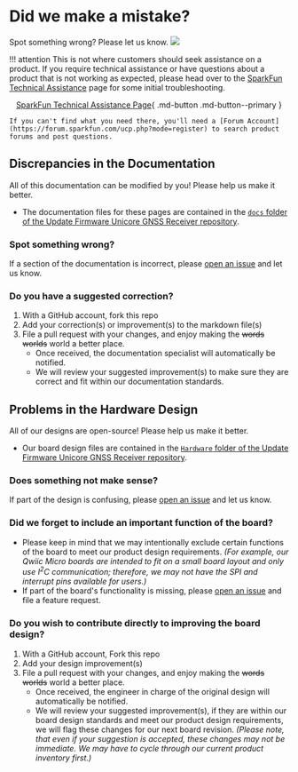 # Did we make a mistake?

Spot something wrong? Please let us know. <a href="https://github.com/sparkfun/Update_Firmware_Unicore_GNSS_Receiver/issues" alt="Issues"><img src="https://img.shields.io/github/issues/sparkfun/Update_Firmware_Unicore_GNSS_Receiver.svg" /></a>

!!! attention
    This is not where customers should seek assistance on a product. If you require technical assistance or have questions about a product that is not working as expected, please head over to the [SparkFun Technical Assistance](https://www.sparkfun.com/technical_assistance) page for some initial troubleshooting.
    <center>
    [SparkFun Technical Assistance Page](https://www.sparkfun.com/technical_assistance){ .md-button .md-button--primary }
    </center>

    If you can't find what you need there, you'll need a [Forum Account](https://forum.sparkfun.com/ucp.php?mode=register) to search product forums and post questions.

## Discrepancies in the Documentation

All of this documentation can be modified by you! Please help us make it better.

* The documentation files for these pages are contained in the [`docs` folder of the Update Firmware Unicore GNSS Receiver repository](https://github.com/sparkfun/Update_Firmware_Unicore_GNSS_Receiver/tree/main/docs).

### Spot something wrong?
If a section of the documentation is incorrect, please [open an issue](https://github.com/sparkfun/Update_Firmware_Unicore_GNSS_Receiver/issues) and let us know.

### Do you have a suggested correction?
1. With a GitHub account, fork this repo
2. Add your correction(s) or improvement(s) to the markdown file(s)
3. File a pull request with your changes, and enjoy making the ~~words~~ ~~worlds~~ world a better place.
    * Once received, the documentation specialist will automatically be notified.
    * We will review your suggested improvement(s) to make sure they are correct and fit within our documentation standards.

## Problems in the Hardware Design

All of our designs are open-source! Please help us make it better.

* Our board design files are contained in the [`Hardware` folder of the Update Firmware Unicore GNSS Receiver repository](https://github.com/sparkfun/Update_Firmware_Unicore_GNSS_Receiver/tree/main/Hardware).

### Does something not make sense?
If part of the design is confusing, please [open an issue](https://github.com/sparkfun/Update_Firmware_Unicore_GNSS_Receiver/issues) and let us know.

### Did we forget to include an important function of the board?
* Please keep in mind that we may intentionally exclude certain functions of the board to meet our product design requirements. *(For example, our Qwiic Micro boards are intended to fit on a small board layout and only use I<sup>2</sup>C communication; therefore, we may not have the SPI and interrupt pins available for users.)*
* If part of the board's functionality is missing, please [open an issue](https://github.com/sparkfun/Update_Firmware_Unicore_GNSS_Receiver/issues) and file a feature request.

### Do you wish to contribute directly to improving the board design?
1. With a GitHub account, Fork this repo
2. Add your design improvement(s)
3. File a pull request with your changes, and enjoy making the ~~words~~ ~~worlds~~ world a better place.
    * Once received, the engineer in charge of the original design will automatically be notified.
    * We will review your suggested improvement(s), if they are within our board design standards and meet our product design requirements, we will flag these changes for our next board revision. *(Please note, that even if your suggestion is accepted, these changes may not be immediate. We may have to cycle through our current product inventory first.)*
